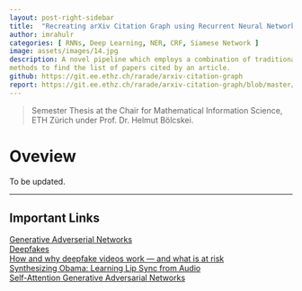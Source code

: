 ```yaml
---
layout: post-right-sidebar
title:  "Recreating arXiv Citation Graph using Recurrent Neural Networks"
author: imrahulr
categories: [ RNNs, Deep Learning, NER, CRF, Siamese Network ]
image: assets/images/14.jpg
description: A novel pipeline which employs a combination of traditional heuristics and modern deep learning
methods to find the list of papers cited by an article.
github: https://git.ee.ethz.ch/rarade/arxiv-citation-graph
report: https://git.ee.ethz.ch/rarade/arxiv-citation-graph/blob/master/report_arxiv_final.pdf
---
```


> Semester Thesis at the Chair for Mathematical Information Science, ETH Zürich under Prof. Dr. Helmut Bölcskei.

# Oveview

To be updated.

---

## Important Links

<a href="https://papers.nips.cc/paper/5423-generative-adversarial-nets.pdf">Generative Adverserial Networks</a><br>
<a href="https://en.wikipedia.org/wiki/Deepfake">Deepfakes</a><br>
<a href="https://www.csoonline.com/article/3293002/deepfake-videos-how-and-why-they-work.html">How and why deepfake videos work — and what is at risk</a><br>
<a href="https://grail.cs.washington.edu/projects/AudioToObama/siggraph17_obama.pdf">Synthesizing Obama: Learning Lip Sync from Audio</a><br>
<a href="http://proceedings.mlr.press/v97/zhang19d.html">Self-Attention Generative Adversarial Networks</a>


